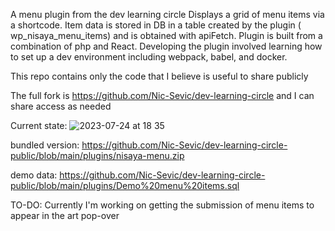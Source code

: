 A menu plugin from the dev learning circle
Displays a grid of menu items via a shortcode.
Item data is stored in DB in a table created by the plugin ( wp_nisaya_menu_items) and is obtained with apiFetch. 
Plugin is built from a combination of php and React.
Developing the plugin involved learning how to set up a dev environment including webpack, babel, and docker.

This repo contains only the code that I believe is useful to share publicly

The full fork is https://github.com/Nic-Sevic/dev-learning-circle and I can share access as needed

Current state:
![2023-07-24 at 18 35](https://github.com/Nic-Sevic/dev-learning-circle-public/assets/47717887/1824f029-e941-4e23-994c-c20c84313bfe)

bundled version: https://github.com/Nic-Sevic/dev-learning-circle-public/blob/main/plugins/nisaya-menu.zip

demo data: https://github.com/Nic-Sevic/dev-learning-circle-public/blob/main/plugins/Demo%20menu%20items.sql

TO-DO:
Currently I'm working on getting the submission of menu items to appear in the art pop-over
